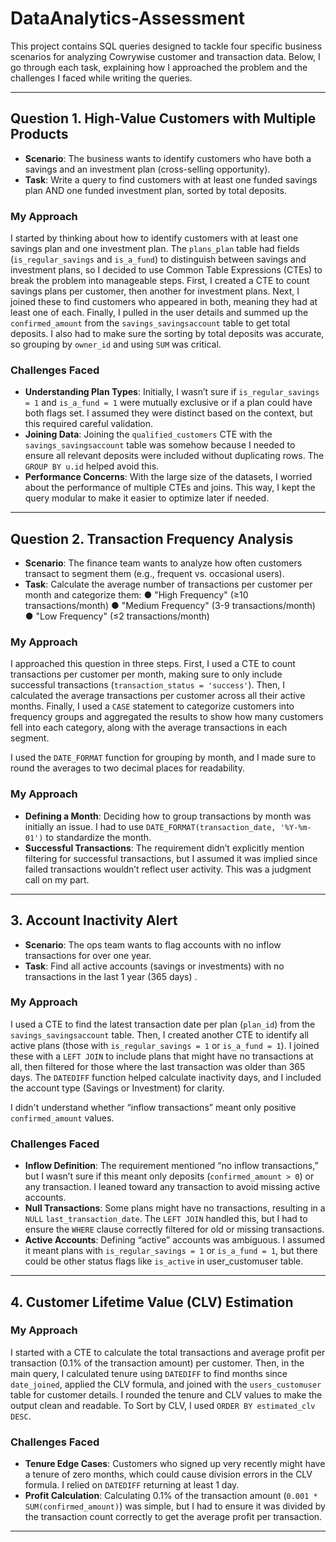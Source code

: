 # DataAnalytics-Assessment


This project contains SQL queries designed to tackle four specific business scenarios for analyzing Cowrywise customer and transaction data. Below, I go through each task, explaining how I approached the problem and the challenges I faced while writing the queries.

---

## Question 1.  High-Value Customers with Multiple Products

- **Scenario**: The business wants to identify customers who have both a savings and an investment plan (cross-selling opportunity).
- **Task**: Write a query to find customers with at least one funded savings plan AND one
funded investment plan, sorted by total deposits.


### My Approach

I started by thinking about how to identify customers with at least one savings plan and one investment plan. The `plans_plan` table had fields (`is_regular_savings` and `is_a_fund`) to distinguish between savings and investment plans, so I decided to use Common Table Expressions (CTEs) to break the problem into manageable steps. First, I created a CTE to count savings plans per customer, then another for investment plans. 
Next, I joined these to find customers who appeared in both, meaning they had at least one of each. Finally, I pulled in the user details and summed up the `confirmed_amount` from the `savings_savingsaccount` table to get total deposits. I also had to make sure the sorting by total deposits was accurate, so grouping by `owner_id` and using `SUM` was critical.

### Challenges Faced
- **Understanding Plan Types**: Initially, I wasn’t sure if `is_regular_savings = 1` and `is_a_fund = 1` were mutually exclusive or if a plan could have both flags set. I assumed they were distinct based on the context, but this required careful validation.
- **Joining Data**: Joining the `qualified_customers` CTE with the `savings_savingsaccount` table was somehow because I needed to ensure all relevant deposits were included without duplicating rows. The `GROUP BY u.id` helped avoid this.
- **Performance Concerns**: With the large size of the datasets, I worried about the performance of multiple CTEs and joins. This way, I kept the query modular to make it easier to optimize later if needed.

---

## Question 2. Transaction Frequency Analysis
- **Scenario**: The finance team wants to analyze how often customers transact to segment them (e.g., frequent vs. occasional users).
- **Task**: Calculate the average number of transactions per customer per month and categorize them:
● "High Frequency" (≥10 transactions/month)
● "Medium Frequency" (3-9 transactions/month)
● "Low Frequency" (≤2 transactions/month)


### My Approach

I approached this question in three steps. First, I used a CTE to count transactions per customer per month, making sure to only include successful transactions (`transaction_status = 'success'`). Then, I calculated the average transactions per customer across all their active months. Finally, I used a `CASE` statement to categorize customers into frequency groups and aggregated the results to show how many customers fell into each category, along with the average transactions in each segment.

I used the `DATE_FORMAT` function for grouping by month, and I made sure to round the averages to two decimal places for readability. 

### My Approach
- **Defining a Month**: Deciding how to group transactions by month was initially an issue. I had to use `DATE_FORMAT(transaction_date, '%Y-%m-01')` to standardize the month.
- **Successful Transactions**: The requirement didn’t explicitly mention filtering for successful transactions, but I assumed it was implied since failed transactions wouldn’t reflect user activity. This was a judgment call on my part.

---

## 3. Account Inactivity Alert
- **Scenario**: The ops team wants to flag accounts with no inflow transactions for over one year.
- **Task**: Find all active accounts (savings or investments) with no transactions in the last 1
year (365 days) .

### My Approach
I used a CTE to find the latest transaction date per plan (`plan_id`) from the `savings_savingsaccount` table. Then, I created another CTE to identify all active plans (those with `is_regular_savings = 1` or `is_a_fund = 1`). I joined these with a `LEFT JOIN` to include plans that might have no transactions at all, then filtered for those where the last transaction was older than 365 days. The `DATEDIFF` function helped calculate inactivity days, and I included the account type (Savings or Investment) for clarity.

I didn't understand whether “inflow transactions” meant only positive `confirmed_amount` values. 

### Challenges Faced
- **Inflow Definition**: The requirement mentioned “no inflow transactions,” but I wasn’t sure if this meant only deposits (`confirmed_amount > 0`) or any transaction. I leaned toward any transaction to avoid missing active accounts.
- **Null Transactions**: Some plans might have no transactions, resulting in a `NULL` `last_transaction_date`. The `LEFT JOIN` handled this, but I had to ensure the `WHERE` clause correctly filtered for old or missing transactions.
- **Active Accounts**: Defining “active” accounts was ambiguous. I assumed it meant plans with `is_regular_savings = 1` or `is_a_fund = 1`, but there could be other status flags like `is_active` in user_customuser table.

---

## 4. Customer Lifetime Value (CLV) Estimation

### My Approach
I started with a CTE to calculate the total transactions and average profit per transaction (0.1% of the transaction amount) per customer. Then, in the main query, I calculated tenure using `DATEDIFF` to find months since `date_joined`, applied the CLV formula, and joined with the `users_customuser` table for customer details. I rounded the tenure and CLV values to make the output clean and readable.
To Sort by CLV, I used `ORDER BY estimated_clv DESC`.

### Challenges Faced
- **Tenure Edge Cases**: Customers who signed up very recently might have a tenure of zero months, which could cause division errors in the CLV formula. I relied on `DATEDIFF` returning at least 1 day.
- **Profit Calculation**: Calculating 0.1% of the transaction amount (`0.001 * SUM(confirmed_amount)`) was simple, but I had to ensure it was divided by the transaction count correctly to get the average profit per transaction.

---
